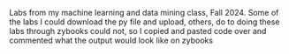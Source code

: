 Labs from my machine learning and data mining class, Fall 2024. 
Some of the labs I could download the py file and upload, others, do to doing these labs through zybooks could not, so I copied and pasted code over and commented what the output would look like on zybooks

